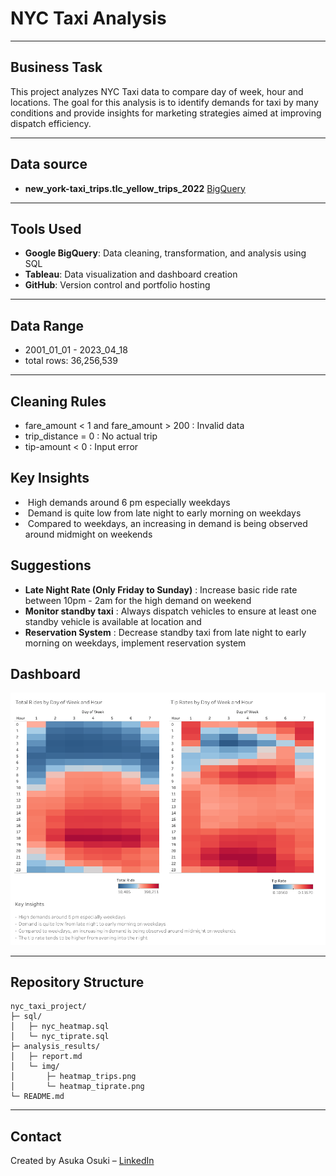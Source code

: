 # NYC Taxi Analysis

---

## Business Task
This project analyzes NYC Taxi data to compare day of week, hour and locations. 
The goal for this analysis is to identify demands for taxi by many conditions and provide insights for marketing strategies aimed at improving dispatch efficiency.

---

## Data source
- **new_york-taxi_trips.tlc_yellow_trips_2022**  [BigQuery](bigquery-public-data.new_york_taxi_trips.tlc_yellow_trips_2022)

---

##  Tools Used
- **Google BigQuery**: Data cleaning, transformation, and analysis using SQL
- **Tableau**: Data visualization and dashboard creation
- **GitHub**: Version control and portfolio hosting

---

## Data Range
- 2001_01_01 - 2023_04_18
- total rows: 36,256,539

---

## Cleaning Rules
- fare_amount < 1 and fare_amount > 200 : Invalid data
- trip_distance = 0 : No actual trip
- tip-amount < 0 : Input error


## Key Insights
-  High demands around 6 pm especially weekdays
-  Demand is quite low from late night to early morning on weekdays
-  Compared to weekdays, an increasing in demand is being observed around midmight on weekends


## Suggestions
- **Late Night Rate (Only Friday to Sunday)** : Increase basic ride rate between 10pm - 2am for the high demand on weekend
- **Monitor standby taxi** : Always dispatch vehicles to ensure at least one standby vehicle is available at location  and
- **Reservation System** : Decrease standby taxi from late night to early morning on weekdays, implement reservation system

##  Dashboard
![nyc_taxi_Dashboard](analiysis_results/img/heatmap_trips.png)

---

## Repository Structure
```
nyc_taxi_project/
├─ sql/
│   ├─ nyc_heatmap.sql
│   └─ nyc_tiprate.sql
├─ analysis_results/
│   ├─ report.md
│   └─ img/
│       ├─ heatmap_trips.png
│       └─ heatmap_tiprate.png
└─ README.md
```

---

##  Contact
Created by Asuka Osuki – [LinkedIn](www.linkedin.com/in/asuka-osuki-24958b32b) 

